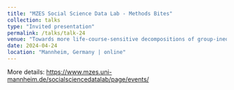 ```yaml
---
title: "MZES Social Science Data Lab - Methods Bites"
collection: talks
type: "Invited presentation"
permalink: /talks/talk-24
venue: "Towards more life-course-sensitive decompositions of group-inequalities: Two approaches applied to the Gender Pension Gap"
date: 2024-04-24
location: "Mannheim, Germany | online" 
---
```


More details: https://www.mzes.uni-mannheim.de/socialsciencedatalab/page/events/

